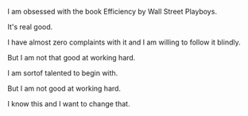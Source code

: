 I am obsessed with the book Efficiency by Wall Street Playboys.

It's real good.

I have almost zero complaints with it and I am willing to follow it blindly.

But I am not that good at working hard.

I am sortof talented to begin with.

But I am not good at working hard.

I know this and  I want to change that.


